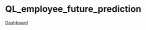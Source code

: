 # QL_employee_future_prediction

[Dashboard](https://jihongleejihong-ql-employee-future-prediction-main-xabexm.streamlitapp.com/)
